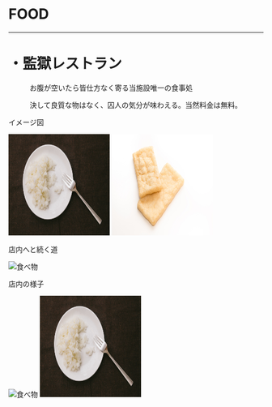 # FOOD
---
# ・監獄レストラン
　　　お腹が空いたら皆仕方なく寄る当施設唯一の食事処
   
　　　決して良質な物はなく、囚人の気分が味わえる。当然料金は無料。

イメージ図

<img src="YUKA0I9A8632_TP_V.jpg" alt="食べ物" title="食べ物" width="200" height="200" />
<img src="https___www.pakutaso.com_shared_img_thumb_abra193003741.jpg" alt="食べ物" title="食べ物" width="200" height="200" />


店内へと続く道

<img src="https___www.pakutaso.com_shared_img_thumb_gunma-IMG_7940.jpg" alt="食べ物" title="食べ物" width="200" height="200" />

店内の様子

<img src="https___www.pakutaso.com_shared_img_thumb_SDIM3157.jpg" alt="食べ物" title="食べ物" width="200" height="200" />
<img src="YUKA0I9A8632_TP_V.jpg" alt="食べ物" title="食べ物" width="200" height="200" />

